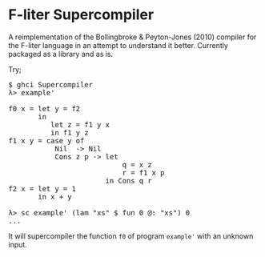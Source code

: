 F-liter Supercompiler
=====================

A reimplementation of the Bollingbroke & Peyton-Jones (2010) compiler
for the F-liter language in an attempt to understand it
better. Currently packaged as a library and as is. 

Try;
<pre>
$ ghci Supercompiler
λ> example'

f0 x = let y = f2
       in
          let z = f1 y x
          in f1 y z
f1 x y = case y of
           Nil  -> Nil
           Cons z p -> let
                           q = x z
                           r = f1 x p
                       in Cons q r
f2 x = let y = 1
       in x + y

λ> sc example' (lam "xs" $ fun 0 @: "xs") 0
...
</pre>

It will supercompiler the function `f0` of program `example'` with an
unknown input. 
